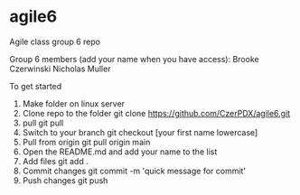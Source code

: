# agile6
Agile class group 6 repo

Group 6 members (add your name when you have access):
Brooke Czerwinski
Nicholas Muller


To get started
1. Make folder on linux server
2. Clone repo to the folder
        git clone https://github.com/CzerPDX/agile6.git
3. pull
        git pull
4. Switch to your branch
        git checkout [your first name lowercase]
5. Pull from origin
        git pull origin main
6. Open the README.md and add your name to the list
7. Add files
        git add .
7. Commit changes
        git commit -m 'quick message for commit'
8. Push changes
        git push